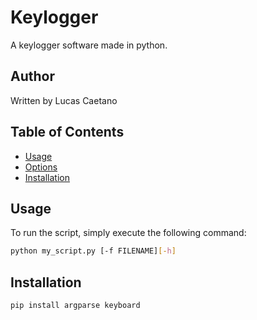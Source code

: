 # Keylogger

A keylogger software made in python.

## Author

Written by Lucas Caetano

## Table of Contents

* [Usage](#usage)
* [Options](#options)
* [Installation](#installation)

## Usage

To run the script, simply execute the following command:

```bash
python my_script.py [-f FILENAME][-h]
```

## Installation

```bash
pip install argparse keyboard
```
